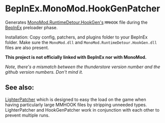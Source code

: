 # BepInEx.MonoMod.HookGenPatcher

Generates [MonoMod.RuntimeDetour.HookGen's](https://github.com/MonoMod/MonoMod) `MMHOOK` file during the [BepInEx](https://github.com/BepInEx/BepInEx) preloader phase. 

Installation:
Copy config, patchers, and plugins folder to your BepInEx folder.
Make sure the `MonoMod.dll` and `MonoMod.RuntimeDetour.HookGen.dll` files are also present.

**This project is not officially linked with BepInEx nor with MonoMod.**

*Note, there's a mismatch between the thunderstore version number and the github version numbers. Don't mind it.*

## See also:
[LighterPatcher](https://thunderstore.io/package/Harb/LighterPatcher/) which is designed to easy the load on the game when having particularly large MMHOOK files by stripping unneeded types. LighterPatcher and HookGenPatcher work in conjunction with each other to prevent multiple runs.
